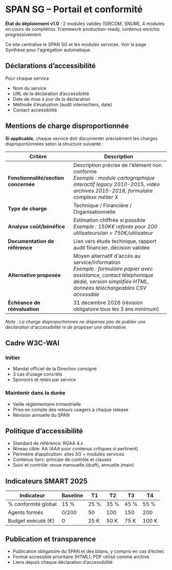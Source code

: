 # SPAN SG – Portail et conformité

**État du déploiement v1.0** : 2 modules validés (SIRCOM, SNUM), 4 modules en cours de complétion. Framework production-ready, contenus enrichis progressivement.

Ce site centralise le SPAN SG et les modules services. Voir la page Synthèse pour l'agrégation automatique.

## Déclarations d’accessibilité

Pour chaque service
- Nom du service
- URL de la déclaration d’accessibilité
- Date de mise à jour de la déclaration
- Méthode d’évaluation (audit interne/tiers, date)
- Contact accessibilité

## Mentions de charge disproportionnée

**Si applicable**, chaque service doit documenter précisément les charges disproportionnées selon la structure suivante :

| Critère | Description |
|---------|-------------|
| **Fonctionnalité/section concernée** | Description précise de l'élément non conforme<br>*Exemple : module cartographique interactif legacy 2010-2015, vidéo archives 2015-2018, formulaire complexe métier X* |
| **Type de charge** | Technique / Financière / Organisationnelle |
| **Analyse coût/bénéfice** | Estimation chiffrée si possible<br>*Exemple : 150K€ refonte pour 200 utilisateurs/an = 750€/utilisateur* |
| **Documentation de référence** | Lien vers étude technique, rapport audit financier, décision validée |
| **Alternative proposée** | Moyen alternatif d'accès au service/information<br>*Exemple : formulaire papier avec assistance, contact téléphonique dédié, version simplifiée HTML, données téléchargeables CSV accessible* |
| **Échéance de réévaluation** | 31 décembre 2026 (révision obligatoire tous les 3 ans minimum) |

*Note : La charge disproportionnée ne dispense pas de publier une déclaration d'accessibilité ni de proposer une alternative.*



## Cadre W3C-WAI
### Initier
- Mandat officiel de la Direction consigné
- 3 cas d’usage concrets
- Sponsors et relais par service
### Maintenir dans la durée
- Veille réglementaire trimestrielle
- Prise en compte des retours usagers à chaque release
- Révision annuelle du SPAN

## Politique d’accessibilité
- Standard de référence: RGAA 4.x
- Niveau cible: AA (AAA pour contenus critiques si pertinent)
- Périmètre d’application: sites SG + modules services
- Contenus tiers: principe de contrôle et clauses
- Suivi et contrôle: revue mensuelle (draft), annuelle (main)

## Indicateurs SMART 2025
| Indicateur | Baseline | T1 | T2 | T3 | T4 |
|------------|----------|----|----|----|----|
| % conformité global | 15 % | 25 % | 35 % | 45 % | 55 % |
| Agents formés | 0/200 | 50 | 100 | 150 | 200 |
| Budget exécuté (€) | 0 | 25 K | 50 K | 75 K | 100 K |

## Publication et transparence
- Publication obligatoire du SPAN et des bilans, y compris en cas d’échec
- Format accessible prioritaire (HTML); PDF utilisé comme archive
- Liens depuis chaque déclaration d’accessibilité
